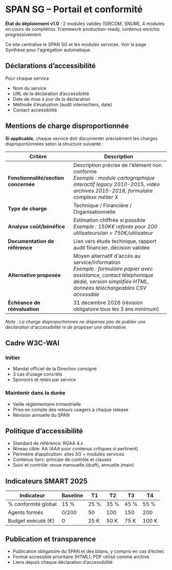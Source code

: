 # SPAN SG – Portail et conformité

**État du déploiement v1.0** : 2 modules validés (SIRCOM, SNUM), 4 modules en cours de complétion. Framework production-ready, contenus enrichis progressivement.

Ce site centralise le SPAN SG et les modules services. Voir la page Synthèse pour l'agrégation automatique.

## Déclarations d’accessibilité

Pour chaque service
- Nom du service
- URL de la déclaration d’accessibilité
- Date de mise à jour de la déclaration
- Méthode d’évaluation (audit interne/tiers, date)
- Contact accessibilité

## Mentions de charge disproportionnée

**Si applicable**, chaque service doit documenter précisément les charges disproportionnées selon la structure suivante :

| Critère | Description |
|---------|-------------|
| **Fonctionnalité/section concernée** | Description précise de l'élément non conforme<br>*Exemple : module cartographique interactif legacy 2010-2015, vidéo archives 2015-2018, formulaire complexe métier X* |
| **Type de charge** | Technique / Financière / Organisationnelle |
| **Analyse coût/bénéfice** | Estimation chiffrée si possible<br>*Exemple : 150K€ refonte pour 200 utilisateurs/an = 750€/utilisateur* |
| **Documentation de référence** | Lien vers étude technique, rapport audit financier, décision validée |
| **Alternative proposée** | Moyen alternatif d'accès au service/information<br>*Exemple : formulaire papier avec assistance, contact téléphonique dédié, version simplifiée HTML, données téléchargeables CSV accessible* |
| **Échéance de réévaluation** | 31 décembre 2026 (révision obligatoire tous les 3 ans minimum) |

*Note : La charge disproportionnée ne dispense pas de publier une déclaration d'accessibilité ni de proposer une alternative.*



## Cadre W3C-WAI
### Initier
- Mandat officiel de la Direction consigné
- 3 cas d’usage concrets
- Sponsors et relais par service
### Maintenir dans la durée
- Veille réglementaire trimestrielle
- Prise en compte des retours usagers à chaque release
- Révision annuelle du SPAN

## Politique d’accessibilité
- Standard de référence: RGAA 4.x
- Niveau cible: AA (AAA pour contenus critiques si pertinent)
- Périmètre d’application: sites SG + modules services
- Contenus tiers: principe de contrôle et clauses
- Suivi et contrôle: revue mensuelle (draft), annuelle (main)

## Indicateurs SMART 2025
| Indicateur | Baseline | T1 | T2 | T3 | T4 |
|------------|----------|----|----|----|----|
| % conformité global | 15 % | 25 % | 35 % | 45 % | 55 % |
| Agents formés | 0/200 | 50 | 100 | 150 | 200 |
| Budget exécuté (€) | 0 | 25 K | 50 K | 75 K | 100 K |

## Publication et transparence
- Publication obligatoire du SPAN et des bilans, y compris en cas d’échec
- Format accessible prioritaire (HTML); PDF utilisé comme archive
- Liens depuis chaque déclaration d’accessibilité
